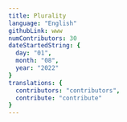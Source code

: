 ```yaml
---
title: Plurality
language: "English"
githubLink: www
numContributors: 30
dateStartedString: {
  day: "01",
  month: "08",
  year: "2022"
}
translations: {
  contributors: "contributors",
  contribute: "contribute"
}
---
```

